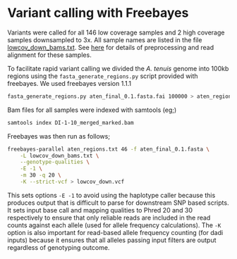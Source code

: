 # Variant calling with Freebayes

Variants were called for all 146 low coverage samples and 2 high coverage samples downsampled to 3x. All sample names are listed in the file [lowcov_down_bams.txt](hpc/freebayes/lowcov_down_bams.txt). See [here](../gatk3/README.md) for details of preprocessing and read alignment for these samples.

To facilitate rapid variant calling we divided the *A. tenuis* genome into 100kb regions using the `fasta_generate_regions.py` script provided with freebayes. We used freebayes version 1.1.1
```bash
fasta_generate_regions.py aten_final_0.1.fasta.fai 100000 > aten_regions.txt
```

Bam files for all samples were indexed with samtools (eg;)
```bash
samtools index DI-1-10_merged_marked.bam
```

Freebayes was then run as follows;
```bash
freebayes-parallel aten_regions.txt 46 -f aten_final_0.1.fasta \
	-L lowcov_down_bams.txt \
	--genotype-qualities \
	-E -1 \
	-m 30 -q 20 \
	-K --strict-vcf > lowcov_down.vcf
```
This sets options  `-E -1` to avoid using the haplotype caller because this produces output that is difficult to parse for downstream SNP based scripts. It sets input base call and mapping qualities to Phred 20 and 30 respectively to ensure that only reliable reads are included in the read counts against each allele (used for allele frequency calculations). The `-K` option is also important for read-based allele frequency counting (for dadi inputs) because it ensures that all alleles passing input filters are output regardless of genotyping outcome.
